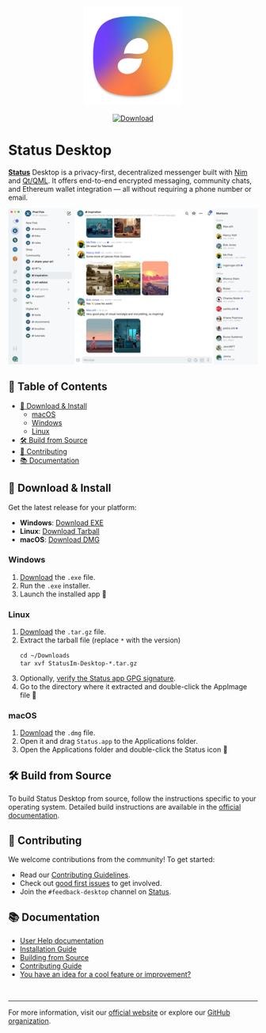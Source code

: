 <div align="center">
    <img src="status.png" alt="status logo" width="200" />

[![Download](https://img.shields.io/github/v/release/status-im/status-desktop?label=Download)](https://github.com/status-im/status-desktop/releases/latest)

</div>

# Status Desktop

[**Status**](https://status.app/) Desktop is a privacy-first, decentralized messenger built with [Nim](https://nim-lang.org/) and [Qt/QML](https://doc.qt.io/qt-5/qmlapplications.html). It offers end-to-end encrypted messaging, community chats, and Ethereum wallet integration — all without requiring a phone number or email.

![Status Desktop Screenshot](screenshot.png)


## 📑 Table of Contents

- [🚀 Download & Install](#-download--install)
  - [macOS](#macos)
  - [Windows](#windows)
  - [Linux](#linux)
- [🛠️ Build from Source](#-build-from-source)
- [🤝 Contributing](#-contributing)
- [📚 Documentation](#documentation)


## 🚀 Download & Install

Get the latest release for your platform:

- **Windows**: [Download EXE](https://github.com/status-im/status-desktop/releases/latest)
- **Linux**: [Download Tarball](https://github.com/status-im/status-desktop/releases/latest)
- **macOS**: [Download DMG](https://github.com/status-im/status-desktop/releases/latest)

### Windows

1. [Download](https://github.com/status-im/status-desktop/releases/latest) the `.exe` file.
2. Run the `.exe` installer.
3. Launch the installed app 🎉

### Linux

1. [Download](https://github.com/status-im/status-desktop/releases/latest) the `.tar.gz` file.
2. Extract the tarball file (replace `*` with the version)
    ```shell
    cd ~/Downloads
    tar xvf StatusIm-Desktop-*.tar.gz
    ```
3. Optionally, [verify the Status app GPG signature](https://status.app/help/getting-started/download-status-for-linux#verify-the-status-app-gpg-signature).
4. Go to the directory where it extracted and double-click the AppImage file 🎉

### macOS

1. [Download](https://github.com/status-im/status-desktop/releases/latest) the `.dmg` file.
2. Open it and drag `Status.app` to the Applications folder.
3. Open the Applications folder and double-click the Status icon 🎉


## 🛠️ Build from Source

<!-- TODO Move building docs to Github -->

To build Status Desktop from source, follow the instructions specific to your operating system. Detailed build instructions are available in the [official documentation](https://zealous-polka-dc7.notion.site/Building-ca1db4fb3baf4f15bab8da717832b743?pvs=74).


## 🤝 Contributing

We welcome contributions from the community! To get started:

<!-- TODO Improve the conributing guide to be more about how to contribute -->
<!-- rename the current one to a style guide -->
<!-- TODO add guide on how to translate -->
<!-- TODO Create a guide per persona in the contributing guide -->

- Read our [Contributing Guidelines](CONTRIBUTING.md).
- Check out [good first issues](https://github.com/status-im/status-desktop/contribute) to get involved.
- Join the `#feedback-desktop` channel on [Status](hhttps://status.app/cc/G-EAAORobqgnsUPSVCLaSJr855iXTIdQiY1Q0ckBe8dWWEBpUAs9s8DTjWEpvsmpE83Izx1JWQuZrWWKUoxiXCwdtB-wPBzyvv_n9a0F61xTaPZE7BEJDC7Ly_WcmQ4tHRAKnPfXE_JUtEX_3NhnXQN0eh4ue0D77dWvaDpDrSi0U0CaGLZ-pqD_iV0z9RMFE2LKulDZdwL40etJ8lxjyTFoxS0lUhdWKinIOk8qBmJJpCmsqMrSklEU#zQ3shZeEJqTC1xhGUjxuS4rtHSrhJ8vUYp64v6qWkLpvdy9L9).


## 📚 Documentation

<!-- TODO Add architecture documentation -->

- [User Help documentation](https://status.app/help)
- [Installation Guide](https://status.app/help/getting-started#for-new-users)
- [Building from Source](https://zealous-polka-dc7.notion.site/Building-ca1db4fb3baf4f15bab8da717832b743?pvs=74)
- [Contributing Guide](CONTRIBUTING.md)
- [You have an idea for a cool feature or improvement?](https://discuss.status.app/c/features/51)


&nbsp;

---

For more information, visit our [official website](https://status.app/) or explore our [GitHub organization](https://github.com/status-im).


